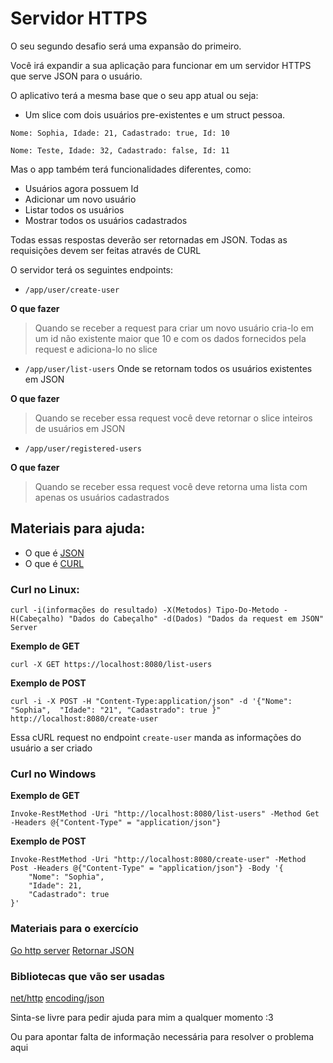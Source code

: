 # Servidor HTTPS

O seu segundo desafio será uma expansão do primeiro.

Você irá expandir a sua aplicação para funcionar em um servidor HTTPS que serve JSON para o usuário.

O aplicativo terá a mesma base que o seu app atual ou seja:

- Um slice com dois usuários pre-existentes e um struct pessoa.

`Nome: Sophia, Idade: 21, Cadastrado: true, Id: 10`

`Nome: Teste, Idade: 32, Cadastrado: false, Id: 11`

Mas o app também terá funcionalidades diferentes, como:

- Usuários agora possuem Id
- Adicionar um novo usuário
- Listar todos os usuários
- Mostrar todos os usuários cadastrados

Todas essas respostas deverão ser retornadas em JSON.
Todas as requisições devem ser feitas através de CURL

O servidor terá os seguintes endpoints:

- `/app/user/create-user`

**O que fazer**

> Quando se receber a request para criar um novo usuário cria-lo em um id não existente maior que 10 e com os dados fornecidos pela request e adiciona-lo no slice

- `/app/user/list-users` Onde se retornam todos os usuários existentes em JSON

**O que fazer**

> Quando se receber essa request você deve retornar o slice inteiros de usuários em JSON

- `/app/user/registered-users`

**O que fazer**

> Quando se receber essa request você deve retorna uma lista com apenas os usuários cadastrados

## Materiais para ajuda:

- O que é [JSON](https://pt.wikipedia.org/wiki/JSON)
- O que é [CURL](https://pt.wikipedia.org/wiki/CURL)

### Curl no Linux:

```
curl -i(informações do resultado) -X(Metodos) Tipo-Do-Metodo -H(Cabeçalho) "Dados do Cabeçalho" -d(Dados) "Dados da request em JSON" Server
```

**Exemplo de GET**

```
curl -X GET https://localhost:8080/list-users
```

**Exemplo de POST**

```
curl -i -X POST -H "Content-Type:application/json" -d '{"Nome": "Sophia",  "Idade": "21", "Cadastrado": true }" http://localhost:8080/create-user
```

Essa cURL request no endpoint `create-user` manda as informações do usuário a ser criado

### Curl no Windows

**Exemplo de GET**

```
Invoke-RestMethod -Uri "http://localhost:8080/list-users" -Method Get -Headers @{"Content-Type" = "application/json"}
```

**Exemplo de POST**

```
Invoke-RestMethod -Uri "http://localhost:8080/create-user" -Method Post -Headers @{"Content-Type" = "application/json"} -Body '{
    "Nome": "Sophia",
    "Idade": 21,
    "Cadastrado": true
}'
```

### Materiais para o exercício 

[Go http server](https://gobyexample.com/http-server)
[Retornar JSON](https://golangbyexample.com/json-response-body-http-go/)

### Bibliotecas que vão ser usadas

[net/http](https://pkg.go.dev/net/http)
[encoding/json](https://pkg.go.dev/encoding/json)

Sinta-se livre para pedir ajuda para mim a qualquer momento :3

Ou para apontar falta de informação necessária para resolver o problema aqui


